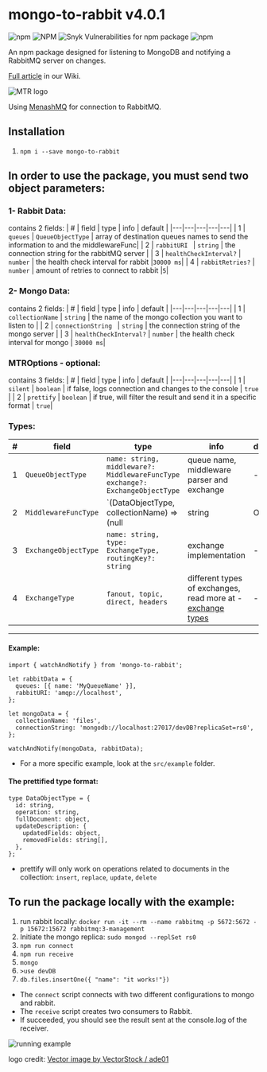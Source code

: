 # mongo-to-rabbit v4.0.1

![npm](https://img.shields.io/npm/v/mongo-to-rabbit?color=green)
![NPM](https://img.shields.io/npm/l/mongo-to-rabbit)
![Snyk Vulnerabilities for npm package](https://img.shields.io/snyk/vulnerabilities/npm/mongo-to-rabbit)
![npm](https://img.shields.io/npm/dt/mongo-to-rabbit)

An npm package designed for listening to MongoDB and notifying a RabbitMQ server on changes.

[Full article](https://github.com/Shahar-Y/mongo-to-rabbit/wiki) in our Wiki.

![MTR logo](src/images/MTR-logo.jpeg)

Using [MenashMQ](https://www.npmjs.com/package/menashmq) for connection to RabbitMQ.

## Installation

1. `npm i --save mongo-to-rabbit`

## In order to use the package, you must send two object parameters:

### 1- Rabbit Data:

contains 2 fields:
| # | field | type | info | default |
|---|---|---|---|---|
| 1 | `queues` | `QueueObjectType` | array of destination queues names to send the information to and the middlewareFunc|
| 2 | `rabbitURI ` | `string` | the connection string for the rabbitMQ server |
| 3 | `healthCheckInterval?` | `number` | the health check interval for rabbit |`30000 ms`|
| 4 | `rabbitRetries?` | `number` | amount of retries to connect to rabbit |`5`|

### 2- Mongo Data:

contains 2 fields:
| # | field | type | info | default |
|---|---|---|---|---|
| 1 | `collectionName` | `string` | the name of the mongo collection you want to listen to |
| 2 | `connectionString ` | `string` | the connection string of the mongo server |
| 3 | `healthCheckInterval?` | `number` | the health check interval for mongo | `30000 ms`|

### MTROptions - optional:

contains 3 fields:
| # | field | type | info | default |
|---|---|---|---|---|
| 1 | `silent` | `boolean` | if false, logs connection and changes to the console | `true` |
| 2 | `prettify` | `boolean` | if true, will filter the result and send it in a specific format | `true`|

### Types:

| # | field | type | info | default |
|---|---|---|---|---|
| 1   | `QueueObjectType`    | `name: string, middleware?: MiddlewareFuncType exchange?: ExchangeObjectType` | queue name, middleware parser and exchange | -        |
| 2   | `MiddlewareFuncType` | `(DataObjectType, collectionName) => (null                                    | string                                     | Object   | Buffer                                                                                                               | string[] | Object[] | Buffer[] | undefined)` | A function for manipulating the prettified data received from the listener before sending it to the queue. will only work with a `prettify:true`. | [identity function](https://en.wikipedia.org/wiki/Identity_function) |
| 3   | `ExchangeObjectType` | `name: string, type: ExchangeType, routingKey?: string`                       | exchange implementation                    | -        |
| 4   | `ExchangeType`       | `fanout, topic, direct, headers` | different types of exchanges, read more at - [exchange types](https://www.rabbitmq.com/tutorials/amqp-concepts.html) | -        |

---

#### Example:

```node
import { watchAndNotify } from 'mongo-to-rabbit';

let rabbitData = {
  queues: [{ name: 'MyQueueName' }],
  rabbitURI: 'amqp://localhost',
};

let mongoData = {
  collectionName: 'files',
  connectionString: 'mongodb://localhost:27017/devDB?replicaSet=rs0',
};

watchAndNotify(mongoData, rabbitData);
```

- For a more specific example, look at the `src/example` folder.

#### The prettified type format:

```node
type DataObjectType = {
  id: string,
  operation: string,
  fullDocument: object,
  updateDescription: {
    updatedFields: object,
    removedFields: string[],
  },
};
```

- prettify will only work on operations related to documents in the collection: `insert`, `replace`, `update`, `delete`

## To run the package locally with the example:

1. run rabbit locally: `docker run -it --rm --name rabbitmq -p 5672:5672 -p 15672:15672 rabbitmq:3-management`
2. Initiate the mongo replica: `sudo mongod --replSet rs0`
3. `npm run connect`
4. `npm run receive`
5. `mongo`
6. `>use devDB`
7. `db.files.insertOne({ "name": "it works!"})`

- The `connect` script connects with two different configurations to mongo and rabbit.
- The `receive` script creates two consumers to Rabbit.
- If succeeded, you should see the result sent at the console.log of the receiver.

![running example](https://media.giphy.com/media/mT5dpljEpj5uscgFH9/giphy.gif)

logo credit: <a href="https://www.vectorstock.com/royalty-free-vector/rabbit-leaf-naturally-creative-logo-vector-26785526">Vector image by VectorStock / ade01</a>

